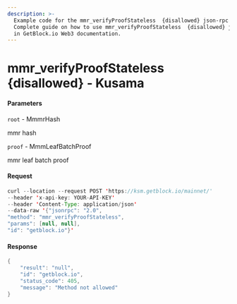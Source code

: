 ```yaml
---
description: >-
  Example code for the mmr_verifyProofStateless  {disallowed} json-rpc method.
  Сomplete guide on how to use mmr_verifyProofStateless  {disallowed} json-rpc
  in GetBlock.io Web3 documentation.
---
```


# mmr\_verifyProofStateless {disallowed} - Kusama

#### Parameters

`root` - MmmrHash

mmr hash

`proof` - MmmLeafBatchProof

mmr leaf batch proof

#### Request

```java
curl --location --request POST 'https://ksm.getblock.io/mainnet/' 
--header 'x-api-key: YOUR-API-KEY' 
--header 'Content-Type: application/json' 
--data-raw '{"jsonrpc": "2.0",
"method": "mmr_verifyProofStateless",
"params": [null, null],
"id": "getblock.io"}'
```

#### Response

```java
{
    "result": "null",
    "id": "getblock.io",
    "status_code": 405,
    "message": "Method not allowed"
}
```
